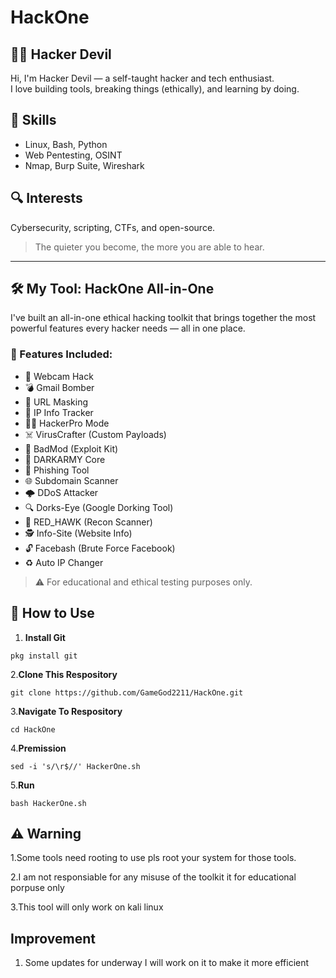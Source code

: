 # HackOne
## 👨‍💻 Hacker Devil

Hi, I'm Hacker Devil — a self-taught hacker and tech enthusiast.  
I love building tools, breaking things (ethically), and learning by doing.

## 🔧 Skills
- Linux, Bash, Python  
- Web Pentesting, OSINT  
- Nmap, Burp Suite, Wireshark  

## 🔍 Interests
Cybersecurity, scripting, CTFs, and open-source.

> The quieter you become, the more you are able to hear.
****
## 🛠️ My Tool: HackOne All-in-One

I've built an all-in-one ethical hacking toolkit that brings together the most powerful features every hacker needs — all in one place.

### 🔧 Features Included:

- 🎥 Webcam Hack  
- 💣 Gmail Bomber  
- 🔗 URL Masking  
- 📍 IP Info Tracker  
- 👨‍💻 HackerPro Mode  
- ☠️ VirusCrafter (Custom Payloads)  
- 🐍 BadMod (Exploit Kit)  
- 🧠 DARKARMY Core  
- 🎣 Phishing Tool  
- 🌐 Subdomain Scanner  
- 🌩️ DDoS Attacker  
- 🔍 Dorks-Eye (Google Dorking Tool)  
- 📡 RED_HAWK (Recon Scanner)  
- 🕵️ Info-Site (Website Info)  
- 🔓 Facebash (Brute Force Facebook)  
- ♻️ Auto IP Changer

> ⚠️ For educational and ethical testing purposes only.

## 🚀 How to Use

1. **Install Git**  
 ```
pkg install git
 ```
2.**Clone This Respository**
  ```
  git clone https://github.com/GameGod2211/HackOne.git
```
3.**Navigate To Respository**
```
cd HackOne
```
4.**Premission**
```
sed -i 's/\r$//' HackerOne.sh
```
5.**Run**
```
bash HackerOne.sh
```
## ⚠️ Warning

1.Some tools need rooting to use pls root your system for those tools.

2.I am not responsiable for any misuse of the toolkit it for educational porpuse only

3.This tool will only work on kali linux 

## Improvement 

1. Some updates for underway I will work on it to make it more efficient 
